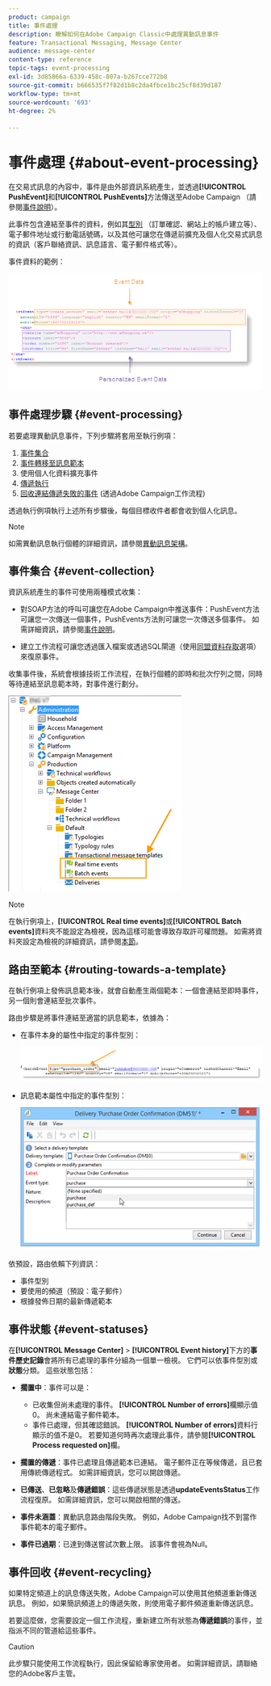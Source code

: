 ```yaml
---
product: campaign
title: 事件處理
description: 瞭解如何在Adobe Campaign Classic中處理異動訊息事件
feature: Transactional Messaging, Message Center
audience: message-center
content-type: reference
topic-tags: event-processing
exl-id: 3d85866a-6339-458c-807a-b267cce772b8
source-git-commit: b666535f7f82d1b8c2da4fbce1bc25cf8d39d187
workflow-type: tm+mt
source-wordcount: '693'
ht-degree: 2%

---
```


# 事件處理 {#about-event-processing}



在交易式訊息的內容中，事件是由外部資訊系統產生，並透過&#x200B;**[!UICONTROL PushEvent]**&#x200B;和&#x200B;**[!UICONTROL PushEvents]**&#x200B;方法傳送至Adobe Campaign （請參閱[事件說明](../../message-center/using/event-description.md)）。

此事件包含連結至事件的資料，例如其[型別](../../message-center/using/creating-event-types.md) （訂單確認、網站上的帳戶建立等）、電子郵件地址或行動電話號碼，以及其他可讓您在傳遞前擴充及個人化交易式訊息的資訊（客戶聯絡資訊、訊息語言、電子郵件格式等）。

事件資料的範例：

![](assets/messagecenter_events_request_001.png)

## 事件處理步驟 {#event-processing}

若要處理異動訊息事件，下列步驟將套用至執行例項：

1. [事件集合](#event-collection)
1. [事件轉移至訊息範本](#routing-towards-a-template)
1. 使用個人化資料擴充事件
1. [傳遞執行](../../message-center/using/delivery-execution.md)
1. [回收連結傳遞失敗的事件](#event-recycling) (透過Adobe Campaign工作流程)

透過執行例項執行上述所有步驟後，每個目標收件者都會收到個人化訊息。

>[!NOTE]
>
>如需異動訊息執行個體的詳細資訊，請參閱[異動訊息架構](../../message-center/using/transactional-messaging-architecture.md)。


## 事件集合 {#event-collection}

資訊系統產生的事件可使用兩種模式收集：

* 對SOAP方法的呼叫可讓您在Adobe Campaign中推送事件：PushEvent方法可讓您一次傳送一個事件，PushEvents方法則可讓您一次傳送多個事件。 如需詳細資訊，請參閱[事件說明](../../message-center/using/event-description.md)。

* 建立工作流程可讓您透過匯入檔案或透過SQL閘道（使用[同盟資料存取](../../installation/using/about-fda.md)選項）來復原事件。

收集事件後，系統會根據技術工作流程，在執行個體的即時和批次佇列之間，同時等待連結至訊息範本時，對事件進行劃分。

![](assets/messagecenter_events_queues_001.png)

>[!NOTE]
>
>在執行例項上，**[!UICONTROL Real time events]**&#x200B;或&#x200B;**[!UICONTROL Batch events]**&#x200B;資料夾不能設定為檢視，因為這樣可能會導致存取許可權問題。 如需將資料夾設定為檢視的詳細資訊，請參閱[本節](../../platform/using/access-management-folders.md)。

## 路由至範本 {#routing-towards-a-template}

在執行例項上發佈訊息範本後，就會自動產生兩個範本：一個會連結至即時事件，另一個則會連結至批次事件。

路由步驟是將事件連結至適當的訊息範本，依據為：

* 在事件本身的屬性中指定的事件型別：

  ![](assets/messagecenter_event_type_001.png)

* 訊息範本屬性中指定的事件型別：

  ![](assets/messagecenter_event_type_002.png)

依預設，路由依賴下列資訊：

* 事件型別
* 要使用的頻道（預設：電子郵件）
* 根據發佈日期的最新傳遞範本

## 事件狀態 {#event-statuses}

在&#x200B;**[!UICONTROL Message Center]** > **[!UICONTROL Event history]**&#x200B;下方的&#x200B;**事件歷史記錄**&#x200B;會將所有已處理的事件分組為一個單一檢視。 它們可以依事件型別或&#x200B;**狀態**&#x200B;分類。 這些狀態包括：

* **擱置中**：事件可以是：

   * 已收集但尚未處理的事件。 **[!UICONTROL Number of errors]**&#x200B;欄顯示值0。 尚未連結電子郵件範本。
   * 事件已處理，但其確認錯誤。 **[!UICONTROL Number of errors]**&#x200B;資料行顯示的值不是0。 若要知道何時再次處理此事件，請參閱&#x200B;**[!UICONTROL Process requested on]**&#x200B;欄。

* **擱置的傳遞**：事件已處理且傳遞範本已連結。 電子郵件正在等候傳遞，且已套用傳統傳遞程式。 如需詳細資訊，您可以開啟傳遞。
* **已傳送**、**已忽略**&#x200B;及&#x200B;**傳遞錯誤**：這些傳遞狀態是透過&#x200B;**updateEventsStatus**&#x200B;工作流程復原。 如需詳細資訊，您可以開啟相關的傳送。
* **事件未涵蓋**：異動訊息路由階段失敗。 例如，Adobe Campaign找不到當作事件範本的電子郵件。
* **事件已過期**：已達到傳送嘗試次數上限。 該事件會視為Null。

## 事件回收 {#event-recycling}

如果特定頻道上的訊息傳送失敗，Adobe Campaign可以使用其他頻道重新傳送訊息。 例如，如果簡訊頻道上的傳遞失敗，則使用電子郵件頻道重新傳送訊息。

若要這麼做，您需要設定一個工作流程，重新建立所有狀態為&#x200B;**傳遞錯誤**&#x200B;的事件，並指派不同的管道給這些事件。

>[!CAUTION]
>
>此步驟只能使用工作流程執行，因此保留給專家使用者。 如需詳細資訊，請聯絡您的Adobe客戶主管。